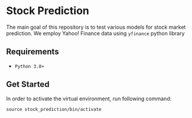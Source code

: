 # Stock Prediction

The main goal of this repository is to test various models for stock market prediction. We employ Yahoo! Finance data using `yfinance` python library

## Requirements

- `Python 3.8+`

## Get Started

In order to activate the virtual environment, run following command:

`source stock_prediction/bin/activate`
